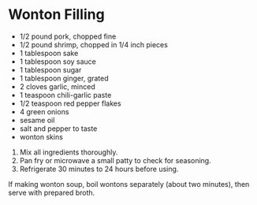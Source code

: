 # Wonton Filling

- 1/2 pound pork, chopped fine
- 1/2 pound shrimp, chopped in 1/4 inch pieces
- 1 tablespoon sake
- 1 tablespoon soy sauce
- 1 tablespoon sugar
- 1 tablespoon ginger, grated
- 2 cloves garlic, minced
- 1 teaspoon chili-garlic paste
- 1/2 teaspoon red pepper flakes
- 4 green onions
- sesame oil
- salt and pepper to taste
- wonton skins

1. Mix all ingredients thoroughly.
2. Pan fry or microwave a small patty to check for seasoning.
3. Refrigerate 30 minutes to 24 hours before using.

If making wonton soup, boil wontons separately (about two minutes), then serve with prepared broth.
